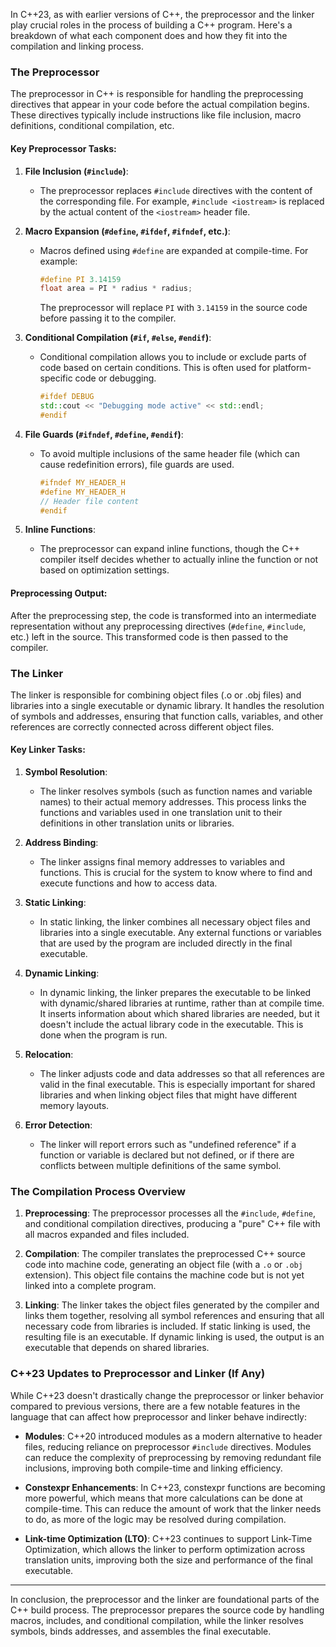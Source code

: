 In C++23, as with earlier versions of C++, the preprocessor and the linker play crucial roles in the process of building a C++ program. Here's a breakdown of what each component does and how they fit into the compilation and linking process.

### The Preprocessor

The preprocessor in C++ is responsible for handling the preprocessing directives that appear in your code before the actual compilation begins. These directives typically include instructions like file inclusion, macro definitions, conditional compilation, etc.

#### Key Preprocessor Tasks:

1. **File Inclusion (`#include`)**:
   - The preprocessor replaces `#include` directives with the content of the corresponding file. For example, `#include <iostream>` is replaced by the actual content of the `<iostream>` header file.
   
2. **Macro Expansion (`#define`, `#ifdef`, `#ifndef`, etc.)**:
   - Macros defined using `#define` are expanded at compile-time. For example:
     ```cpp
     #define PI 3.14159
     float area = PI * radius * radius;
     ```
     The preprocessor will replace `PI` with `3.14159` in the source code before passing it to the compiler.

3. **Conditional Compilation (`#if`, `#else`, `#endif`)**:
   - Conditional compilation allows you to include or exclude parts of code based on certain conditions. This is often used for platform-specific code or debugging.
     ```cpp
     #ifdef DEBUG
     std::cout << "Debugging mode active" << std::endl;
     #endif
     ```

4. **File Guards (`#ifndef`, `#define`, `#endif`)**:
   - To avoid multiple inclusions of the same header file (which can cause redefinition errors), file guards are used.
     ```cpp
     #ifndef MY_HEADER_H
     #define MY_HEADER_H
     // Header file content
     #endif
     ```

5. **Inline Functions**:
   - The preprocessor can expand inline functions, though the C++ compiler itself decides whether to actually inline the function or not based on optimization settings.

#### Preprocessing Output:

After the preprocessing step, the code is transformed into an intermediate representation without any preprocessing directives (`#define`, `#include`, etc.) left in the source. This transformed code is then passed to the compiler.

### The Linker

The linker is responsible for combining object files (.o or .obj files) and libraries into a single executable or dynamic library. It handles the resolution of symbols and addresses, ensuring that function calls, variables, and other references are correctly connected across different object files.

#### Key Linker Tasks:

1. **Symbol Resolution**:
   - The linker resolves symbols (such as function names and variable names) to their actual memory addresses. This process links the functions and variables used in one translation unit to their definitions in other translation units or libraries.
   
2. **Address Binding**:
   - The linker assigns final memory addresses to variables and functions. This is crucial for the system to know where to find and execute functions and how to access data.

3. **Static Linking**:
   - In static linking, the linker combines all necessary object files and libraries into a single executable. Any external functions or variables that are used by the program are included directly in the final executable.
   
4. **Dynamic Linking**:
   - In dynamic linking, the linker prepares the executable to be linked with dynamic/shared libraries at runtime, rather than at compile time. It inserts information about which shared libraries are needed, but it doesn't include the actual library code in the executable. This is done when the program is run.

5. **Relocation**:
   - The linker adjusts code and data addresses so that all references are valid in the final executable. This is especially important for shared libraries and when linking object files that might have different memory layouts.

6. **Error Detection**:
   - The linker will report errors such as "undefined reference" if a function or variable is declared but not defined, or if there are conflicts between multiple definitions of the same symbol.

### The Compilation Process Overview

1. **Preprocessing**: The preprocessor processes all the `#include`, `#define`, and conditional compilation directives, producing a "pure" C++ file with all macros expanded and files included.

2. **Compilation**: The compiler translates the preprocessed C++ source code into machine code, generating an object file (with a `.o` or `.obj` extension). This object file contains the machine code but is not yet linked into a complete program.

3. **Linking**: The linker takes the object files generated by the compiler and links them together, resolving all symbol references and ensuring that all necessary code from libraries is included. If static linking is used, the resulting file is an executable. If dynamic linking is used, the output is an executable that depends on shared libraries.

### C++23 Updates to Preprocessor and Linker (If Any)

While C++23 doesn't drastically change the preprocessor or linker behavior compared to previous versions, there are a few notable features in the language that can affect how preprocessor and linker behave indirectly:

- **Modules**: C++20 introduced modules as a modern alternative to header files, reducing reliance on preprocessor `#include` directives. Modules can reduce the complexity of preprocessing by removing redundant file inclusions, improving both compile-time and linking efficiency.
  
- **Constexpr Enhancements**: In C++23, constexpr functions are becoming more powerful, which means that more calculations can be done at compile-time. This can reduce the amount of work that the linker needs to do, as more of the logic may be resolved during compilation.

- **Link-time Optimization (LTO)**: C++23 continues to support Link-Time Optimization, which allows the linker to perform optimization across translation units, improving both the size and performance of the final executable.

---

In conclusion, the preprocessor and the linker are foundational parts of the C++ build process. The preprocessor prepares the source code by handling macros, includes, and conditional compilation, while the linker resolves symbols, binds addresses, and assembles the final executable.